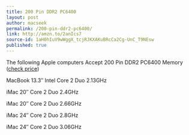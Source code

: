 ```yaml
---
title: 200 Pin DDR2 PC6400
layout: post
author: macseek
permalink: /200-pin-ddr2-pc6400/
link: http://amzn.to/2anIcs7
source-id: 1aH0hIuV9wWggX_tcjRJKXAKuBRcCa2Cg-UnC_T9NEsw
published: true
---
```



The following Apple computers Accept 200 Pin DDR2 PC6400 Memory ([check price](http://amzn.to/2anIcs7))

MacBook 13.3″ Intel Core 2 Duo 2.13GHz

iMac 20″ Core 2 Duo 2.4GHz

iMac 20″ Core 2 Duo 2.66GHz

iMac 24″ Core 2 Duo 2.8GHz

iMac 24″ Core 2 Duo 3.06GHz

 

